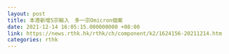 ```yaml
---
layout: post
title: 本港新增5宗輸入　多一宗Omicron個案
date: 2021-12-14 16:05:15.000000000 +08:00
link: https://news.rthk.hk/rthk/ch/component/k2/1624156-20211214.htm
categories: rthk
---
```



